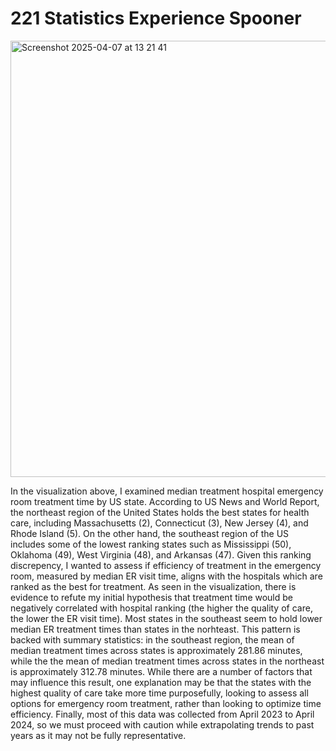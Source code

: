 # 221 Statistics Experience Spooner

<img width="698" alt="Screenshot 2025-04-07 at 13 21 41" src="https://github.com/user-attachments/assets/52ec5e15-6328-4f64-9510-73b8551dc058" />


In the visualization above, I examined median treatment hospital emergency room treatment time by US state. According to US News and World Report, the northeast region of the United States holds the best states for health care, including Massachusetts (2), Connecticut (3), New Jersey (4), and Rhode Island (5). On the other hand, the southeast region of the US includes some of the lowest ranking states such as Mississippi (50), Oklahoma (49), West Virginia (48), and Arkansas (47). Given this ranking discrepency, I wanted to assess if efficiency of treatment in the emergency room, measured by median ER visit time, aligns with the hospitals which are ranked as the best for treatment. As seen in the visualization, there is evidence to refute my initial hypothesis that treatment time would be negatively correlated with hospital ranking (the higher the quality of care, the lower the ER visit time). Most states in the southeast seem to hold lower median ER treatment times than states in the norhteast. This pattern is backed with summary statistics: in the southeast region, the mean of median treatment times across states is approximately 281.86 minutes, while the the mean of median treatment times across states in the northeast is approximately 312.78 minutes. While there are a number of factors that may influence this result, one explanation may be that the states with the highest quality of care take more time purposefully, looking to assess all options for emergency room treatment, rather than looking to optimize time efficiency. Finally, most of this data was collected from April 2023 to April 2024, so we must proceed with caution while extrapolating trends to past years as it may not be fully representative. 
